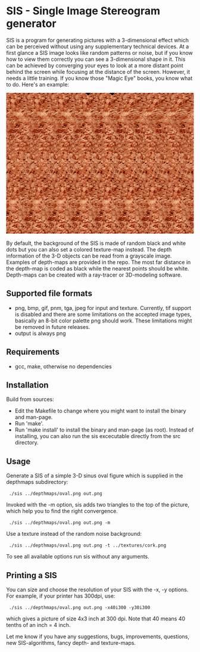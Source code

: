 # SIS - Single  Image  Stereogram  generator
SIS is a program for generating pictures with a 3-dimensional effect which can
be perceived without using any supplementary technical devices. At a first
glance a SIS image looks like random patterns or noise, but if you know how to
view them correctly you can see a 3-dimensional shape in it. This can be
achieved by converging your eyes to look at a more distant point behind the
screen while focusing at the distance of the screen. However, it needs a little
training. If you know those "Magic Eye" books, you know what to do. Here's an
example:

![Example of a single image stereogram](examples/oval.png "Single Image Stereogram")

By default, the background of the SIS is made of random black and white dots
but you can also set a colored texture-map instead. The depth information of
the 3-D objects can be read from a grayscale image. Examples of depth-maps are
provided in the repo. The most far distance in the depth-map is coded as black
while the nearest points should be white. Depth-maps can be created with a
ray-tracer or 3D-modeling software.

## Supported file formats
* png, bmp, gif, pnm, tga, jpeg for input and texture. Currently, tif support
  is disabled and there are some limitations on the accepted image types,
  basically an 8-bit color palette png should work. These limitations might be
  removed in future releases.
* output is always png

## Requirements
* gcc, make, otherwise no dependencies

## Installation
Build from sources:

* Edit the Makefile to change where you might want to install the binary and man-page.
* Run 'make'.
* Run 'make install' to install the binary and man-page (as root). Instead of
  installing, you can also run the sis excecutable directly from the src directory.

## Usage
Generate a SIS of a simple 3-D sinus oval figure which is supplied in the
depthmaps subdirectory:

     ./sis ../depthmaps/oval.png out.png

Invoked with the -m option, sis adds two triangles to the top of the
picture, which help you to find the right convergence.

     ./sis ../depthmaps/oval.png out.png -m

Use a texture instead of the random noise background:

     ./sis ../depthmaps/oval.png out.png -t ../textures/cork.png

To see all available options run sis without any arguments.

## Printing a SIS
  You can size and choose the resolution of your SIS with the -x, -y options.
  For example, if your printer has 300dpi, use:

     ./sis ../depthmaps/oval.png out.png -x40i300 -y30i300

  which gives a picture of size 4x3 inch at 300 dpi. Note that 40 means
  40 tenths of an inch = 4 inch.

Let me know if you have any suggestions, bugs, improvements, questions, new
SIS-algorithms, fancy depth- and texture-maps.
